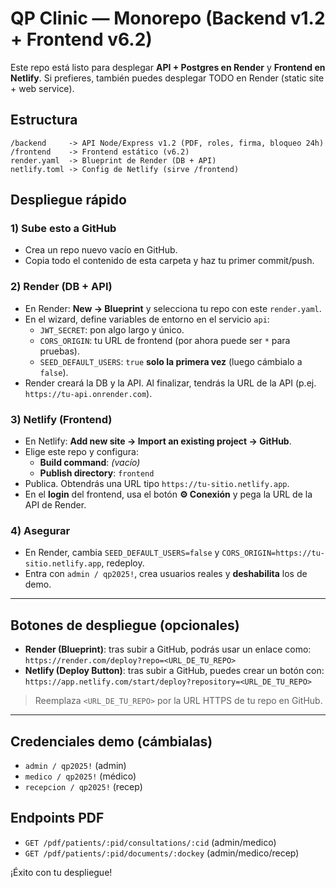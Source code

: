 # QP Clinic — Monorepo (Backend v1.2 + Frontend v6.2)

Este repo está listo para desplegar **API + Postgres en Render** y **Frontend en Netlify**.
Si prefieres, también puedes desplegar TODO en Render (static site + web service).

## Estructura
```
/backend     -> API Node/Express v1.2 (PDF, roles, firma, bloqueo 24h)
/frontend    -> Frontend estático (v6.2)
render.yaml  -> Blueprint de Render (DB + API)
netlify.toml -> Config de Netlify (sirve /frontend)
```

## Despliegue rápido

### 1) Sube esto a GitHub
- Crea un repo nuevo vacío en GitHub.
- Copia todo el contenido de esta carpeta y haz tu primer commit/push.

### 2) Render (DB + API)
- En Render: **New → Blueprint** y selecciona tu repo con este `render.yaml`.
- En el wizard, define variables de entorno en el servicio `api`:
  - `JWT_SECRET`: pon algo largo y único.
  - `CORS_ORIGIN`: tu URL de frontend (por ahora puede ser `*` para pruebas).
  - `SEED_DEFAULT_USERS`: `true` **solo la primera vez** (luego cámbialo a `false`).
- Render creará la DB y la API. Al finalizar, tendrás la URL de la API (p.ej. `https://tu-api.onrender.com`).

### 3) Netlify (Frontend)
- En Netlify: **Add new site → Import an existing project → GitHub**.
- Elige este repo y configura:
  - **Build command**: *(vacío)*
  - **Publish directory**: `frontend`
- Publica. Obtendrás una URL tipo `https://tu-sitio.netlify.app`.
- En el **login** del frontend, usa el botón **⚙︎ Conexión** y pega la URL de la API de Render.

### 4) Asegurar
- En Render, cambia `SEED_DEFAULT_USERS=false` y `CORS_ORIGIN=https://tu-sitio.netlify.app`, redeploy.
- Entra con `admin / qp2025!`, crea usuarios reales y **deshabilita** los de demo.

---

## Botones de despliegue (opcionales)
- **Render (Blueprint)**: tras subir a GitHub, podrás usar un enlace como:
  `https://render.com/deploy?repo=<URL_DE_TU_REPO>`
- **Netlify (Deploy Button)**: tras subir a GitHub, puedes crear un botón con:
  `https://app.netlify.com/start/deploy?repository=<URL_DE_TU_REPO>`

> Reemplaza `<URL_DE_TU_REPO>` por la URL HTTPS de tu repo en GitHub.

---

## Credenciales demo (cámbialas)
- `admin / qp2025!` (admin)
- `medico / qp2025!` (médico)
- `recepcion / qp2025!` (recep)

## Endpoints PDF
- `GET /pdf/patients/:pid/consultations/:cid` (admin/medico)
- `GET /pdf/patients/:pid/documents/:dockey` (admin/medico/recep)

¡Éxito con tu despliegue!
